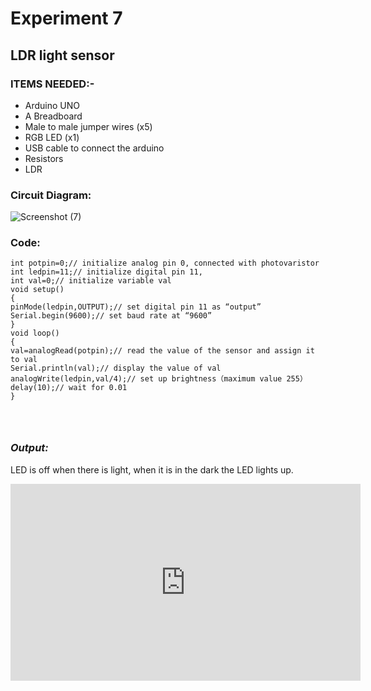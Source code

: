 # Experiment 7
## LDR light sensor
### __ITEMS NEEDED:-__
* Arduino UNO
* A Breadboard
* Male to male jumper wires (x5)
* RGB LED (x1)
* USB cable to connect the arduino
* Resistors
* LDR

### Circuit Diagram:


![Screenshot (7)](https://user-images.githubusercontent.com/81525399/151777921-7dc0c09c-4220-4a35-b73b-c71d83cd765f.png)




### Code:

 ```
int potpin=0;// initialize analog pin 0, connected with photovaristor
int ledpin=11;// initialize digital pin 11, 
int val=0;// initialize variable val
void setup()
{
pinMode(ledpin,OUTPUT);// set digital pin 11 as “output”
Serial.begin(9600);// set baud rate at “9600”
}
void loop()
{
val=analogRead(potpin);// read the value of the sensor and assign it to val
Serial.println(val);// display the value of val
analogWrite(ledpin,val/4);// set up brightness（maximum value 255）
delay(10);// wait for 0.01 
}




```
### _Output:_
LED is off when there is light, when it is in the  dark the LED lights up.

<iframe width="560" height="315" src="https://youtube.com/embed/HKgjIsFFIlE" title="YouTube video player" frameborder="0" allow="accelerometer; autoplay; clipboard-write; encrypted-media; gyroscope; picture-in-picture" allowfullscreen></iframe>
